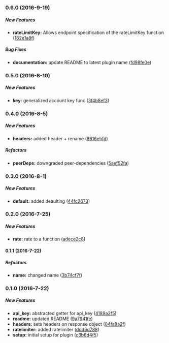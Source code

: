 ### 0.6.0 (2016-9-19)

##### New Features

* **rateLimitKey:** Allows endpoint specification of the rateLimitKey function ([162e1a8f](https://github.com/lob/hapi-rate-limiter/commit/162e1a8f536e840e522dbcb9944d18cc1932feed))

##### Bug Fixes

* **documentation:** update README to latest plugin name ([fd98fe0e](https://github.com/lob/hapi-rate-limiter/commit/fd98fe0e355486fd1932353cfca6259ca9eb3b90))

### 0.5.0 (2016-8-10)

##### New Features

* **key:** generalized account key func ([3f4b8ef3](https://github.com/lob/hapi-rate-limit/commit/3f4b8ef3dfa6c9455093a79c3ae9b419ee994309))

### 0.4.0 (2016-8-5)

##### New Features

* **headers:** added header + rename ([8616ebfd](https://github.com/lob/hapi-rate-limit/commit/8616ebfd4a3668515ec41d05f7422df73d309cec))

##### Refactors

* **peerDeps:** downgraded peer-dependencies ([5aef52fa](https://github.com/lob/hapi-rate-limit/commit/5aef52fa2f63f549de50b799ed33c351cce93092))

### 0.3.0 (2016-8-1)

##### New Features

* **default:** added deaulting ([44fc2673](https://github.com/lob/hapi-rate-limit/commit/44fc267354033d97acbb86d302aa40e7140646a4))

### 0.2.0 (2016-7-25)

##### New Features

* **rate:** rate to a function ([adece2c8](https://github.com/lob/hapi-rate-limit/commit/adece2c8e8f6a2cf8666820feb3158d444aaf87f))

#### 0.1.1 (2016-7-22)

##### Refactors

* **name:** changed name ([3b74cf7f](https://github.com/lob/hapi-rate-limit/commit/3b74cf7fe99f79230c16191875f8b849914902a8))

### 0.1.0 (2016-7-22)

##### New Features

* **api_key:** abstracted getter for api_key ([4189a2f5](https://github.com/lob/hapi-rate-limit/commit/4189a2f5cd623db8b46d75ef6a7cd7428ac30dd5))
* **readme:** updated README ([9a7941fe](https://github.com/lob/hapi-rate-limit/commit/9a7941fe8f0c34b916a0634f0dc355e313477e11))
* **headers:** sets headers on response object ([04fa8a2f](https://github.com/lob/hapi-rate-limit/commit/04fa8a2f2904da1ea016b4383a7174213be90a96))
* **ratelimiter:** added ratelimiter ([ddd6d788](https://github.com/lob/hapi-rate-limit/commit/ddd6d788488c6d3bb30fac484c617ac124513e8e))
* **setup:** initial setup for plugin ([c3b6d4f5](https://github.com/lob/hapi-rate-limit/commit/c3b6d4f56dcbc60d70fbd407648ff30efdb42781))

